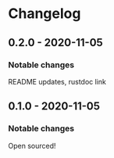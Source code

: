 # Changelog

## 0.2.0 - 2020-11-05

### Notable changes

README updates, rustdoc link

## 0.1.0 - 2020-11-05

### Notable changes

Open sourced!
